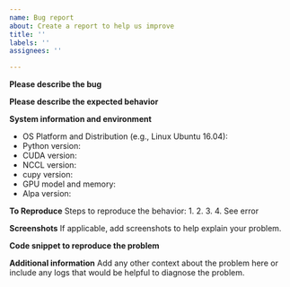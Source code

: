 ```yaml
---
name: Bug report
about: Create a report to help us improve
title: ''
labels: ''
assignees: ''

---
```


**Please describe the bug**

**Please describe the expected behavior**

**System information and environment**
- OS Platform and Distribution (e.g., Linux Ubuntu 16.04):
- Python version:
- CUDA version:
- NCCL version:
- cupy version:
- GPU model and memory:
- Alpa version:

**To Reproduce**
Steps to reproduce the behavior:
1.
2.
3.
4. See error

**Screenshots**
If applicable, add screenshots to help explain your problem.

**Code snippet to reproduce the problem**

**Additional information**
Add any other context about the problem here or include any logs that would be helpful to diagnose the problem.